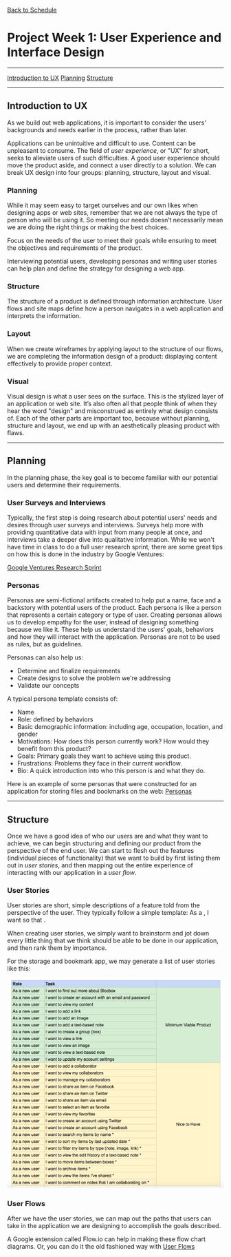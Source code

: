 [Back to Schedule](../schedule.md)

# Project Week 1: User Experience and Interface Design

---

[Introduction to UX](#introduction-to-ux)
[Planning](#planning)
[Structure](#structure)

---

## Introduction to UX

As we build out web applications, it is important to consider the users' backgrounds and needs earlier in the process, rather than later.

Applications can be unintuitive and difficult to use. Content can be unpleasant to consume. The field of *user experience*, or "UX" for short, seeks to alleviate users of such difficulties. A good user experience should move the product aside, and connect a user directly to a solution. We can break UX design into four groups: planning, structure, layout and visual.

### Planning

While it may seem easy to target ourselves and our own likes when designing apps or web sites, remember that we are not always the type of person who will be using it. So meeting our needs doesn’t necessarily mean we are doing the right things or making the best choices.

Focus on the needs of the user to meet their goals while ensuring to meet the objectives and requirements of the product.

Interviewing potential users, developing personas and writing user stories can help plan and define the strategy for designing a web app.

### Structure

The structure of a product is defined through information architecture. User flows and site maps define how a person navigates in a web application and interprets the information.

### Layout

When we create wireframes by applying layout to the structure of our flows, we are completing the information design of a product: displaying content effectively to provide proper context.

### Visual

Visual design is what a user sees on the surface. This is the stylized layer of an application or web site. It’s also often all that people think of when they hear the word "design" and misconstrued as entirely what design consists of. Each of the other parts are important too, because without planning, structure and layout, we end up with an aesthetically pleasing product with flaws.

---

## Planning

In the planning phase, the key goal is to become familiar with our potential users and determine their requirements.

### User Surveys and Interviews

Typically, the first step is doing research about potential users' needs and desires through user surveys and interviews. Surveys help more with providing quantitative data with input from many people at once, and interviews take a deeper dive into qualitative information. While we won't have time in class to do a full user research sprint, there are some great tips on how this is done in the industry by Google Ventures:

[Google Ventures Research Sprint](https://library.gv.com/the-gv-research-sprint-a-4-day-process-for-answering-important-startup-questions-97279b532b25)

### Personas

Personas are semi-fictional artifacts created to help put a name, face and a backstory with potential users of the product. Each persona is like a person that represents a certain category or type of user. Creating personas allows us to develop empathy for the user, instead of designing something because we like it. These help us understand the users' goals, behaviors and how they will interact with the application. Personas are not to be used as rules, but as guidelines.

Personas can also help us:

- Determine and finalize requirements
- Create designs to solve the problem we're addressing
- Validate our concepts

A typical persona template consists of:

- Name
- Role: defined by behaviors
- Basic demographic information: including age, occupation, location, and gender
- Motivations: How does this person currently work? How would they benefit from this product?
- Goals: Primary goals they want to achieve using this product.
- Frustrations: Problems they face in their current workflow.
- Bio: A quick introduction into who this person is and what they do.

Here is an example of some personas that were constructed for an application for storing files and bookmarks on the web: [Personas](https://drive.google.com/open?id=15HtpEuoBJhMVSwzYBsu82bR5rBjtHpYM)

---

## Structure

Once we have a good idea of who our users are and what they want to achieve, we can begin structuring and defining our product from the perspective of the end user. We can start to flesh out the features (individual pieces of functionality) that we want to build by first listing them out in *user stories*, and then mapping out the entire experience of interacting with our application in a *user flow*.

### User Stories

User stories are short, simple descriptions of a feature told from the perspective of the user. They typically follow a simple template: As a <type of user>, I want <some goal> so that <some reason>.
  
When creating user stories, we simply want to brainstorm and jot down every little thing that we think should be able to be done in our application, and then rank them by importance.

For the storage and bookmark app, we may generate a list of user stories like this:

![User Stories](../images/13/user-stories.png)

### User Flows

After we have the user stories, we can map out the paths that users can take in the application we are designing to accomplish the goals described.

A Google extension called Flow.io can help in making these flow chart diagrams. Or, you can do it the old fashioned way with 
[User Flows](https://drive.google.com/file/d/0B5RCB7MPDa8Oc1hadFhvYXlMb0U/view?usp=sharing)
